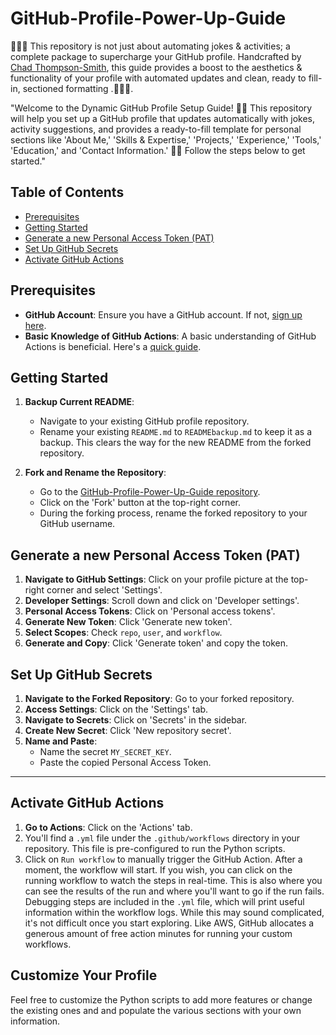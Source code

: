# GitHub-Profile-Power-Up-Guide
🚀🚀🚀 This repository is not just about automating jokes &amp; activities; a complete package to supercharge your GitHub profile. Handcrafted by [Chad Thompson-Smith](https://github.com/tsmith4014), this guide provides a boost to the aesthetics &amp; functionality of your profile with automated updates and clean, ready to fill-in, sectioned formatting .🚀🚀🚀.

"Welcome to the Dynamic GitHub Profile Setup Guide! 🌌🌠 This repository will help you set up a GitHub profile that updates automatically with jokes, activity suggestions, and provides a ready-to-fill template for personal sections like 'About Me,' 'Skills & Expertise,' 'Projects,' 'Experience,' 'Tools,' 'Education,' and 'Contact Information.' 🌠🌌 Follow the steps below to get started."

## Table of Contents
- [Prerequisites](#prerequisites)
- [Getting Started](#getting-started)
- [Generate a new Personal Access Token (PAT)](#generate-a-new-personal-access-token-pat)
- [Set Up GitHub Secrets](#set-up-github-secrets)
- [Activate GitHub Actions](#activate-github-actions)

## Prerequisites

- **GitHub Account**: Ensure you have a GitHub account. If not, [sign up here](https://github.com/join).
- **Basic Knowledge of GitHub Actions**: A basic understanding of GitHub Actions is beneficial. Here's a [quick guide](https://docs.github.com/en/actions/learn-github-actions/introduction-to-github-actions).

## Getting Started

1. **Backup Current README**: 
    - Navigate to your existing GitHub profile repository.
    - Rename your existing `README.md` to `READMEbackup.md` to keep it as a backup. This clears the way for the new README from the forked repository.

2. **Fork and Rename the Repository**: 
    - Go to the [GitHub-Profile-Power-Up-Guide repository](https://github.com/tsmith4014/GitHub-Profile-Power-Up-Guide/).
    - Click on the 'Fork' button at the top-right corner.
    - During the forking process, rename the forked repository to your GitHub username.

## Generate a new Personal Access Token (PAT)

1. **Navigate to GitHub Settings**: Click on your profile picture at the top-right corner and select 'Settings'.
2. **Developer Settings**: Scroll down and click on 'Developer settings'.
3. **Personal Access Tokens**: Click on 'Personal access tokens'.
4. **Generate New Token**: Click 'Generate new token'.
5. **Select Scopes**: Check `repo`, `user`, and `workflow`.
6. **Generate and Copy**: Click 'Generate token' and copy the token.

## Set Up GitHub Secrets

1. **Navigate to the Forked Repository**: Go to your forked repository.
2. **Access Settings**: Click on the 'Settings' tab.
3. **Navigate to Secrets**: Click on 'Secrets' in the sidebar.
4. **Create New Secret**: Click 'New repository secret'.
5. **Name and Paste**: 
    - Name the secret `MY_SECRET_KEY`.
    - Paste the copied Personal Access Token.


---
## Activate GitHub Actions

1.  **Go to Actions**: Click on the 'Actions' tab.
2. You'll find a `.yml` file under the `.github/workflows` directory in your repository. This file is pre-configured to run the Python scripts.
3. Click on `Run workflow` to manually trigger the GitHub Action. After a moment, the workflow will start. If you wish, you can click on the running workflow to watch the steps in real-time. This is also where you can see the results of the run and where you'll want to go if the run fails. Debugging steps are included in the `.yml` file, which will print useful information within the workflow logs. While this may sound complicated, it's not difficult once you start exploring. Like AWS, GitHub allocates a generous amount of free action minutes for running your custom workflows.


## Customize Your Profile

Feel free to customize the Python scripts to add more features or change the existing ones and and populate the various sections with your own information.
